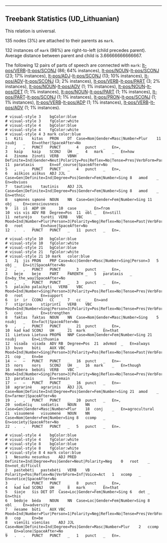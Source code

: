 

--------------------------------------------------------------------------------

## Treebank Statistics (UD_Lithuanian)

This relation is universal.

135 nodes (3%) are attached to their parents as `mark`.

132 instances of `mark` (98%) are right-to-left (child precedes parent).
Average distance between parent and child is 3.66666666666667.

The following 12 pairs of parts of speech are connected with `mark`: [lt-pos/VERB]()-[lt-pos/SCONJ]() (86; 64% instances), [lt-pos/NOUN]()-[lt-pos/SCONJ]() (23; 17% instances), [lt-pos/ADJ]()-[lt-pos/SCONJ]() (13; 10% instances), [lt-pos/ADV]()-[lt-pos/SCONJ]() (3; 2% instances), [lt-pos/VERB]()-[lt-pos/PART]() (3; 2% instances), [lt-pos/NOUN]()-[lt-pos/ADV]() (1; 1% instances), [lt-pos/NOUN]()-[lt-pos/DET]() (1; 1% instances), [lt-pos/NOUN]()-[lt-pos/PART]() (1; 1% instances), [lt-pos/PART]()-[lt-pos/SCONJ]() (1; 1% instances), [lt-pos/PRON]()-[lt-pos/SCONJ]() (1; 1% instances), [lt-pos/VERB]()-[lt-pos/ADP]() (1; 1% instances), [lt-pos/VERB]()-[lt-pos/ADV]() (1; 1% instances).


~~~ conllu
# visual-style 3	bgColor:blue
# visual-style 3	fgColor:white
# visual-style 4	bgColor:blue
# visual-style 4	fgColor:white
# visual-style 4 3 mark	color:blue
1	Kiti	kitas	PRON	DT	Case=Nom|Gender=Masc|Number=Plur	11	nsubj	_	En=other|SpaceAfter=No
2	,	,	PUNCT	PUNCT	_	4	punct	_	En=,
3	kaip	kaip	SCONJ	UH	_	4	mark	_	En=how
4	žinoma	žinoti	VERB	VBNH	Definite=Ind|Gender=Neut|Polarity=Pos|Reflex=No|Tense=Pres|VerbForm=Part|Voice=Pass	11	parataxis	_	En=of_course|SpaceAfter=No
5	,	,	PUNCT	PUNCT	_	4	punct	_	En=,
6	aiškios	aiškus	ADJ	JJL	Case=Gen|Definite=Ind|Degree=Pos|Gender=Fem|Number=Sing	8	amod	_	En=obviuos
7	tautinės	tautinis	ADJ	JJL	Case=Gen|Definite=Ind|Degree=Pos|Gender=Fem|Number=Sing	8	amod	_	En=ethnic
8	sąmonės	sąmonė	NOUN	NN	Case=Gen|Gender=Fem|Number=Sing	11	obj	_	En=consciousness
9	iš	iš	ADP	UH	_	10	case	_	En=from
10	vis	vis	ADV	RB	Degree=Pos	11	obl	_	En=still
11	neturėjo	turėti	VERB	VBC	Mood=Ind|Number=Plur|Person=3|Polarity=Neg|Reflex=No|Tense=Past|VerbForm=Fin|Voice=Act	0	root	_	En=have|SpaceAfter=No
12	.	.	PUNCT	PUNCT	_	11	punct	_	En=.

~~~


~~~ conllu
# visual-style 10	bgColor:blue
# visual-style 10	fgColor:white
# visual-style 21	bgColor:blue
# visual-style 21	fgColor:white
# visual-style 21 10 mark	color:blue
1	Jį	jis	PRON	PRP	Case=Acc|Gender=Masc|Number=Sing|Person=3	5	obj	_	En=it|SpaceAfter=No
2	,	,	PUNCT	PUNCT	_	3	punct	_	En=,
3	beje	beje	PART	PARENTH	_	5	parataxis	_	En=by_the_way|SpaceAfter=No
4	,	,	PUNCT	PUNCT	_	3	punct	_	En=,
5	palaiko	palaikyti	VERB	VBC	Mood=Ind|Number=Sing|Person=3|Polarity=Pos|Reflex=No|Tense=Pres|VerbForm=Fin|Voice=Act	0	root	_	En=support
6	ir	ir	CCONJ	CC	_	7	cc	_	En=and
7	stiprina	stiprinti	VERB	VBC	Mood=Ind|Number=Sing|Person=3|Polarity=Pos|Reflex=No|Tense=Pres|VerbForm=Fin|Voice=Act	5	conj	_	En=strengthen
8	faktas	faktas	NOUN	NN	Case=Nom|Gender=Masc|Number=Sing	5	nsubj	_	En=fact|SpaceAfter=No
9	,	,	PUNCT	PUNCT	_	21	punct	_	En=,
10	kad	kad	SCONJ	UH	_	21	mark	_	En=that
11	Lietuva	Lietuva	PROPN	NNP	Case=Nom|Gender=Fem|Number=Sing	21	nsubj	_	En=Lithuania
12	visada	visada	ADV	RB	Degree=Pos	21	advmod	_	En=always
13	buvo	būti	AUX	VBC	Mood=Ind|Number=Sing|Person=3|Polarity=Pos|Reflex=No|Tense=Past|VerbForm=Fin|Voice=Act	21	cop	_	En=be
14	–	–	PUNCT	PUNCT	_	16	punct	_	En=–
15	nors	nors	SCONJ	UH	_	16	mark	_	En=though
16	nebėra	bebūti	VERB	VBC	Mood=Ind|Number=Sing|Person=3|Polarity=Neg|Reflex=No|Tense=Pres|VerbForm=Fin|Voice=Act	13	parataxis	_	En=remain
17	–	–	PUNCT	PUNCT	_	16	punct	_	En=–
18	agrarinė	agrarinis	ADJ	JJL	Case=Nom|Definite=Ind|Degree=Pos|Gender=Fem|Number=Sing	21	amod	_	En=farmer|SpaceAfter=No
19	,	,	PUNCT	PUNCT	_	20	punct	_	En=,
20	sodiečių	sodietis	NOUN	NN	Case=Gen|Gender=Masc|Number=Plur	18	conj	_	En=agrocultural
21	visuomenė	visuomenė	NOUN	NN	Case=Nom|Gender=Fem|Number=Sing	8	ccomp	_	En=society|SpaceAfter=No
22	.	.	PUNCT	PUNCT	_	5	punct	_	En=.

~~~


~~~ conllu
# visual-style 4	bgColor:blue
# visual-style 4	fgColor:white
# visual-style 8	bgColor:blue
# visual-style 8	fgColor:white
# visual-style 8 4 mark	color:blue
1	Nesunku	nesunkus	ADJ	PRED	Definite=Ind|Degree=Pos|Gender=Neut|Polarity=Neg	0	root	_	En=not_difficult
2	pastebėti	pastebėti	VERB	VB	Polarity=Pos|Reflex=No|VerbForm=Inf|Voice=Act	1	xcomp	_	En=notice|SpaceAfter=No
3	,	,	PUNCT	PUNCT	_	8	punct	_	En=,
4	kad	kad	SCONJ	UH	_	8	mark	_	En=that
5	šioje	šis	DET	DT	Case=Loc|Gender=Fem|Number=Sing	6	det	_	En=this
6	bėdoje	bėda	NOUN	NN	Case=Loc|Gender=Fem|Number=Sing	8	obl	_	En=adversity
7	nesame	būti	AUX	VBC	Mood=Ind|Number=Plur|Person=1|Polarity=Neg|Reflex=No|Tense=Pres|VerbForm=Fin|Voice=Act	8	cop	_	En=be
8	vieniši	vienišas	ADJ	JJL	Case=Nom|Definite=Ind|Degree=Pos|Gender=Masc|Number=Plur	2	ccomp	_	En=alone|SpaceAfter=No
9	.	.	PUNCT	PUNCT	_	1	punct	_	En=.

~~~


